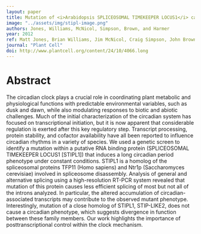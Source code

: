 ```yaml
---
layout: paper
title: Mutation of <i>Arabidopsis SPLICEOSOMAL TIMEKEEPER LOCUS1</i> causes circadian clock defects
image: "../assets/img/stipl-image.png"
authors: Jones, Williams, McNicol, Simpson, Brown, and Harmer
year: 2012
ref: Matt Jones, Brian Williams, Jim McNicol, Craig Simpson, John Brown, and Stacey Harmer (2012)  <i>Plant Cell</i>
journal: "Plant Cell"
doi: http://www.plantcell.org/content/24/10/4066.long
---
```


# Abstract

The circadian clock plays a crucial role in coordinating plant metabolic and physiological functions with predictable environmental variables, such as dusk and dawn, while also modulating responses to biotic and abiotic challenges. Much of the initial characterization of the circadian system has focused on transcriptional initiation, but it is now apparent that considerable regulation is exerted after this key regulatory step. Transcript processing, protein stability, and cofactor availability have all been reported to influence circadian rhythms in a variety of species. We used a genetic screen to identify a mutation within a putative RNA binding protein (SPLICEOSOMAL TIMEKEEPER LOCUS1 [STIPL1]) that induces a long circadian period phenotype under constant conditions. STIPL1 is a homolog of the spliceosomal proteins TFP11 (Homo sapiens) and Ntr1p (Saccharomyces cerevisiae) involved in spliceosome disassembly. Analysis of general and alternative splicing using a high-resolution RT-PCR system revealed that mutation of this protein causes less efficient splicing of most but not all of the introns analyzed. In particular, the altered accumulation of circadian-associated transcripts may contribute to the observed mutant phenotype. Interestingly, mutation of a close homolog of STIPL1, STIP-LIKE2, does not cause a circadian phenotype, which suggests divergence in function between these family members. Our work highlights the importance of posttranscriptional control within the clock mechanism.

